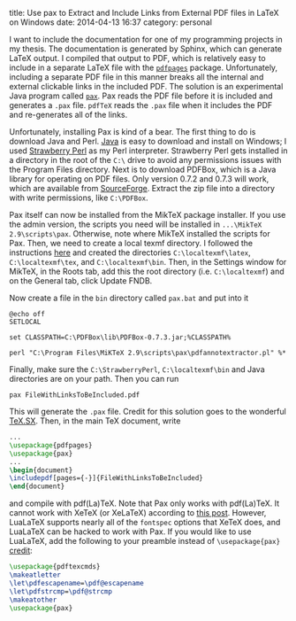 title: Use pax to Extract and Include Links from External PDF files in LaTeX on Windows
date: 2014-04-13 16:37
category: personal

I want to include the documentation for one of my programming projects
in my thesis. The documentation is generated by Sphinx, which can generate
LaTeX output. I compiled that output to PDF, which is relatively easy to
include in a separate LaTeX file with the [`pdfpages`][1] package.
Unfortunately, including a separate PDF file in this manner breaks
all the internal and external clickable links in the included PDF. The
solution is an experimental Java program called [`pax`][2]. Pax reads
the PDF file before it is included and generates a `.pax` file. `pdfTeX`
reads the `.pax` file when it includes the PDF and re-generates all of
the links.<!--more-->

Unfortunately, installing Pax is kind of a bear. The first thing to
do is download Java and Perl. [Java](http://java.com) is easy to download and install
on Windows; I used [Strawberry Perl][3] as my Perl interpreter.
Strawberry Perl gets installed in a directory in the root of the
`C:\` drive to avoid any permissions issues with the Program Files
directory. Next is to download PDFBox, which is a Java library for
operating on PDF files. Only version 0.7.2 and 0.7.3 will work,
which are available from [SourceForge][4]. Extract the zip file
into a directory with write permissions, like `C:\PDFBox`.

Pax itself can now be installed from the MikTeX package installer.
If you use the admin version, the scripts you need will be installed in
`...\MikTeX 2.9\scripts\pax`. Otherwise, note where MikTeX installed
the scripts for Pax. Then, we need to create a local texmf directory.
I followed the instructions [here][5] and created the directories
`C:\localtexmf\latex`, `C:\localtexmf\tex`, and `C:\localtexmf\bin`.
Then, in the Settings window for MikTeX, in the Roots tab, add this
the root directory (i.e. `C:\localtexmf`) and on the General tab,
click Update FNDB.

Now create a file in the `bin` directory called `pax.bat` and put
into it

```batch
@echo off
SETLOCAL

set CLASSPATH=C:\PDFBox\lib\PDFBox-0.7.3.jar;%CLASSPATH%

perl "C:\Program Files\MiKTeX 2.9\scripts\pax\pdfannotextractor.pl" %*
```

Finally, make sure the `C:\StrawberryPerl`, `C:\localtexmf\bin` and Java
directories are on your path. Then you can run

    pax FileWithLinksToBeIncluded.pdf

This will generate the `.pax` file. Credit for this solution goes to
the wonderful [TeX.SX][6]. Then, in the main TeX document, write

```latex
...
\usepackage{pdfpages}
\usepackage{pax}
...
\begin{document}
\includepdf[pages={-}]{FileWithLinksToBeIncluded}
\end{document}
```

and compile with pdf(La)TeX. Note that Pax only works with pdf(La)TeX. It
cannot work with XeTeX (or XeLaTeX) according to [this post][7]. However,
LuaLaTeX supports nearly all of the `fontspec` options that XeTeX does,
and LuaLaTeX can be hacked to work with Pax. If you would like to use
LuaLaTeX, add the following to your preamble instead of `\usepackage{pax}`
[credit][8]:

```latex
\usepackage{pdftexcmds}
\makeatletter
\let\pdfescapename=\pdf@escapename
\let\pdfstrcmp=\pdf@strcmp
\makeatother
\usepackage{pax}
```

[1]: http://www.ctan.org/pkg/pdfpages
[2]: http://dante.ctan.org/tex-archive/help/Catalogue/entries/pax.html
[3]: http://strawberryperl.com/
[4]: http://sourceforge.net/project/showfiles.php?group_id=78314
[5]: http://tex.stackexchange.com/questions/69483/create-a-local-texmf-tree-in-miktex
[6]: http://tex.stackexchange.com/a/79082/32374
[7]: http://tex.stackexchange.com/questions/60201/getting-pax-pdfpages-to-work-with-xelatex
[8]: http://tex.stackexchange.com/a/60211/32374
